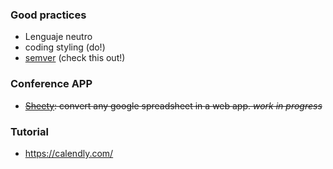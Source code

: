 ### Good practices
* Lenguaje neutro
* coding styling (do!)
* [semver](https://semver.org/) (check this out!)

### Conference APP 
* ~~[Sheety](https://sheety.co/): convert any google spreadsheet in a web app. _work in progress_~~

### Tutorial
* https://calendly.com/

  
